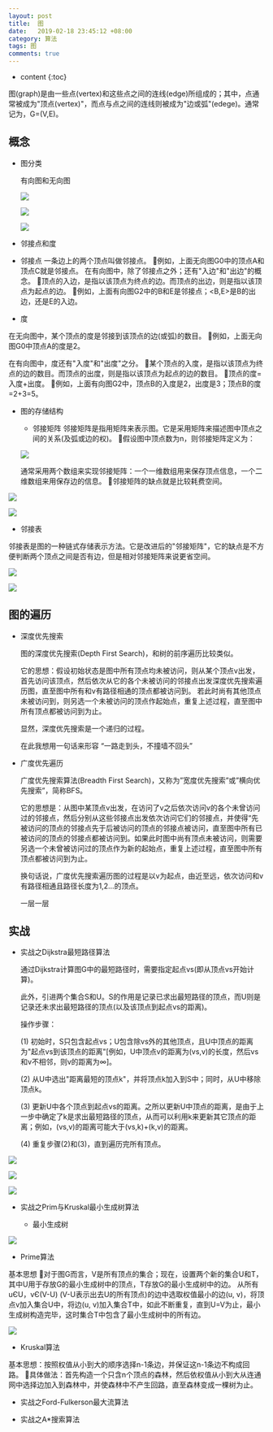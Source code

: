 ```yaml
---
layout: post
title:  图
date:   2019-02-18 23:45:12 +08:00
category: 算法
tags: 图
comments: true
---
```


* content
{:toc}

图(graph)是由一些点(vertex)和这些点之间的连线(edge)所组成的；其中，点通常被成为"顶点(vertex)"，而点与点之间的连线则被成为"边或弧"(edege)。通常记为，G=(V,E)。








## 概念

- 图分类

  有向图和无向图

  ![](https://raw.githubusercontent.com/qiuyadongsite/qiuyadongsite.github.io/master/_posts/images/PG01.png)

  ![](https://raw.githubusercontent.com/qiuyadongsite/qiuyadongsite.github.io/master/_posts/images/PG21.png)  

  ![](https://raw.githubusercontent.com/qiuyadongsite/qiuyadongsite.github.io/master/_posts/images/PG31.png)

- 邻接点和度
 - 邻接点
一条边上的两个顶点叫做邻接点。 例如，上面无向图G0中的顶点A和顶点C就是邻接点。
在有向图中，除了邻接点之外；还有"入边"和"出边"的概念。 顶点的入边，是指以该顶点为终点的边。而顶点的出边，则是指以该顶点为起点的边。 例如，上面有向图G2中的B和E是邻接点；<B,E>是B的出边，还是E的入边。
  - 度

  在无向图中，某个顶点的度是邻接到该顶点的边(或弧)的数目。 例如，上面无向图G0中顶点A的度是2。

  在有向图中，度还有"入度"和"出度"之分。 某个顶点的入度，是指以该顶点为终点的边的数目。而顶点的出度，则是指以该顶点为起点的边的数目。 顶点的度=入度+出度。 例如，上面有向图G2中，顶点B的入度是2，出度是3；顶点B的度=2+3=5。

- 图的存储结构

  - 邻接矩阵
  邻接矩阵是指用矩阵来表示图。它是采用矩阵来描述图中顶点之间的关系(及弧或边的权)。 假设图中顶点数为n，则邻接矩阵定义为：

  ![](https://raw.githubusercontent.com/qiuyadongsite/qiuyadongsite.github.io/master/_posts/images/p11.png)

  通常采用两个数组来实现邻接矩阵：一个一维数组用来保存顶点信息，一个二维数组来用保存边的信息。 邻接矩阵的缺点就是比较耗费空间。

![](https://raw.githubusercontent.com/qiuyadongsite/qiuyadongsite.github.io/master/_posts/images/p12.png)

![](https://raw.githubusercontent.com/qiuyadongsite/qiuyadongsite.github.io/master/_posts/images/p13.png)

  - 邻接表

  邻接表是图的一种链式存储表示方法。它是改进后的"邻接矩阵"，它的缺点是不方便判断两个顶点之间是否有边，但是相对邻接矩阵来说更省空间。

![](https://raw.githubusercontent.com/qiuyadongsite/qiuyadongsite.github.io/master/_posts/images/p141.png)  

![](https://raw.githubusercontent.com/qiuyadongsite/qiuyadongsite.github.io/master/_posts/images/p151.png)  

## 图的遍历

- 深度优先搜索

  图的深度优先搜索(Depth First Search)，和树的前序遍历比较类似。

  它的思想：假设初始状态是图中所有顶点均未被访问，则从某个顶点v出发，首先访问该顶点，然后依次从它的各个未被访问的邻接点出发深度优先搜索遍历图，直至图中所有和v有路径相通的顶点都被访问到。 若此时尚有其他顶点未被访问到，则另选一个未被访问的顶点作起始点，重复上述过程，直至图中所有顶点都被访问到为止。

  显然，深度优先搜索是一个递归的过程。

  在此我想用一句话来形容 “一路走到头，不撞墙不回头”

- 广度优先遍历

  广度优先搜索算法(Breadth First Search)，又称为”宽度优先搜索”或”横向优先搜索”，简称BFS。

  它的思想是：从图中某顶点v出发，在访问了v之后依次访问v的各个未曾访问过的邻接点，然后分别从这些邻接点出发依次访问它们的邻接点，并使得“先被访问的顶点的邻接点先于后被访问的顶点的邻接点被访问，直至图中所有已被访问的顶点的邻接点都被访问到。如果此时图中尚有顶点未被访问，则需要另选一个未曾被访问过的顶点作为新的起始点，重复上述过程，直至图中所有顶点都被访问到为止。

  换句话说，广度优先搜索遍历图的过程是以v为起点，由近至远，依次访问和v有路径相通且路径长度为1,2…的顶点。

  一层一层

## 实战

- 实战之Dijkstra最短路径算法

  通过Dijkstra计算图G中的最短路径时，需要指定起点vs(即从顶点vs开始计算)。

  此外，引进两个集合S和U。S的作用是记录已求出最短路径的顶点，而U则是记录还未求出最短路径的顶点(以及该顶点到起点vs的距离)。

  操作步骤：

  (1) 初始时，S只包含起点vs；U包含除vs外的其他顶点，且U中顶点的距离为"起点vs到该顶点的距离"[例如，U中顶点v的距离为(vs,v)的长度，然后vs和v不相邻，则v的距离为∞]。

  (2) 从U中选出"距离最短的顶点k"，并将顶点k加入到S中；同时，从U中移除顶点k。

  (3) 更新U中各个顶点到起点vs的距离。之所以更新U中顶点的距离，是由于上一步中确定了k是求出最短路径的顶点，从而可以利用k来更新其它顶点的距离；例如，(vs,v)的距离可能大于(vs,k)+(k,v)的距离。

  (4) 重复步骤(2)和(3)，直到遍历完所有顶点。

![](https://raw.githubusercontent.com/qiuyadongsite/qiuyadongsite.github.io/master/_posts/images/dij1.png)

![](https://raw.githubusercontent.com/qiuyadongsite/qiuyadongsite.github.io/master/_posts/images/dij2.png)

![](https://raw.githubusercontent.com/qiuyadongsite/qiuyadongsite.github.io/master/_posts/images/flash.gif)


- 实战之Prim与Kruskal最小生成树算法

  - 最小生成树

![](https://raw.githubusercontent.com/qiuyadongsite/qiuyadongsite.github.io/master/_posts/images/mintree1.png)

  - Prime算法

  基本思想 对于图G而言，V是所有顶点的集合；现在，设置两个新的集合U和T，其中U用于存放G的最小生成树中的顶点，T存放G的最小生成树中的边。 从所有uЄU，vЄ(V-U) (V-U表示出去U的所有顶点)的边中选取权值最小的边(u, v)，将顶点v加入集合U中，将边(u, v)加入集合T中，如此不断重复，直到U=V为止，最小生成树构造完毕，这时集合T中包含了最小生成树中的所有边。

  ![](https://raw.githubusercontent.com/qiuyadongsite/qiuyadongsite.github.io/master/_posts/images/prime1.png)

  - Kruskal算法

  基本思想：按照权值从小到大的顺序选择n-1条边，并保证这n-1条边不构成回路。 具体做法：首先构造一个只含n个顶点的森林，然后依权值从小到大从连通网中选择边加入到森林中，并使森林中不产生回路，直至森林变成一棵树为止。




- 实战之Ford-Fulkerson最大流算法

- 实战之A*搜索算法
